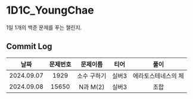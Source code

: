 # 1D1C_YoungChae
1일 1개의 백준 문제를 푸는 챌린지.

## Commit Log
|날짜|문제번호|문제이름|티어|풀이|
|:---:|:---:|:---:|:---:|:---:|
|2024.09.07|1929|소수 구하기|실버3|에라토스테네스의 체|
|2024.09.08|15650|N과 M(2)|실버3|조합|